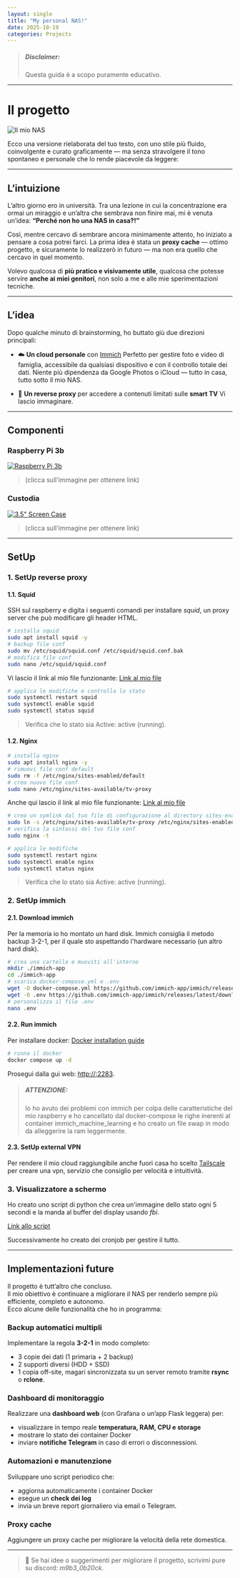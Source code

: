 ```yaml
---
layout: single
title: "My personal NAS!"
date: 2025-10-19
categories: Projects
---
```

> ##### Disclaimer:
> Questa guida è a scopo puramente educativo.
---
# Il progetto

![Il mio NAS](/images/nas.jpeg)

Ecco una versione rielaborata del tuo testo, con uno stile più fluido, coinvolgente e curato graficamente — ma senza stravolgere il tono spontaneo e personale che lo rende piacevole da leggere:

---

## L’intuizione

L’altro giorno ero in università. Tra una lezione in cui la concentrazione era ormai un miraggio e un’altra che sembrava non finire mai, mi è venuta un’idea:
**“Perché non ho una NAS in casa?!”**

Così, mentre cercavo di sembrare ancora minimamente attento, ho iniziato a pensare a cosa potrei farci. La prima idea è stata un **proxy cache** — ottimo progetto, e sicuramente lo realizzerò in futuro — ma non era quello che cercavo in quel momento.

Volevo qualcosa di **più pratico e visivamente utile**, qualcosa che potesse servire **anche ai miei genitori**, non solo a me e alle mie sperimentazioni tecniche.

---

## L’idea

Dopo qualche minuto di brainstorming, ho buttato giù due direzioni principali:

* ☁️ **Un cloud personale** con [Immich](https://immich.app)
  Perfetto per gestire foto e video di famiglia, accessibile da qualsiasi dispositivo e con il controllo totale dei dati.
  Niente più dipendenza da Google Photos o iCloud — tutto in casa, tutto sotto il mio NAS.

* 🔁 **Un reverse proxy** per accedere a contenuti limitati sulle **smart TV**
  Vi lascio immaginare.

---

## Componenti 

### Raspberry Pi 3b
[![Raspberry Pi 3b](https://m.media-amazon.com/images/I/91zSu44+34L.jpg)](https://www.amazon.it/Raspberry-PI-Model-Scheda-madre/dp/B01CD5VC92)
>(clicca sull'immagine per ottenere link)
### Custodia
[![3.5" Screen Case](https://m.media-amazon.com/images/I/61VWMWUQ-pL._AC_UF1000,1000_QL80_.jpg)](https://www.amazon.it/-/en/Raspberry-Supports-Raspbian-RetroPie-Multi-System/dp/B07NTH1JWH)
>(clicca sull'immagine per ottenere link)

---

## SetUp

### 1. SetUp reverse proxy 

#### 1.1. Squid
SSH sul raspberry e digita i seguenti comandi per installare *squid*, un proxy server che può modificare gli header HTML.
```bash
# installa squid
sudo apt install squid -y
# backup file conf
sudo mv /etc/squid/squid.conf /etc/squid/squid.conf.bak
# modifica file conf
sudo nano /etc/squid/squid.conf
```

Vi lascio il link al mio file funzionante:
[Link al mio file](https://github.com/Chris1sFlaggin/NAS/blob/main/squid.conf)

```bash
# applica le modifiche e controlla lo stato
sudo systemctl restart squid
sudo systemctl enable squid
sudo systemctl status squid
```
>Verifica che lo stato sia Active: active (running).

#### 1.2. Nginx
```bash
# installa nginx
sudo apt install nginx -y
# rimuovi file conf default
sudo rm -f /etc/nginx/sites-enabled/default
# crea nuovo file conf
sudo nano /etc/nginx/sites-available/tv-proxy
```

Anche qui lascio il link al mio file funzionante:
[Link al mio file](https://github.com/Chris1sFlaggin/NAS/blob/main/tv-proxy)

```bash
# crea un symlink dal tuo file di configurazione al directory sites-enabled.
sudo ln -s /etc/nginx/sites-available/tv-proxy /etc/nginx/sites-enabled/
# verifica la sintassi del tuo file conf
sudo nginx -t
```

```bash
# applica le modifiche
sudo systemctl restart nginx
sudo systemctl enable nginx
sudo systemctl status nginx
```
>Verifica che lo stato sia Active: active (running).

### 2. SetUp immich 

#### 2.1. Download immich 
Per la memoria io ho montato un hard disk.
Immich consiglia il metodo backup 3-2-1, per il quale sto aspettando l'hardware necessario (un altro hard disk).
```bash
# crea una cartella e muoviti all'interno
mkdir ./immich-app
cd ./immich-app
# scarica docker-compose.yml e .env
wget -O docker-compose.yml https://github.com/immich-app/immich/releases/latest/download/docker-compose.yml
wget -O .env https://github.com/immich-app/immich/releases/latest/download/example.env
# personalizza il file .env
nano .env
```

#### 2.2. Run immich 
Per installare docker: [Docker installation guide](https://docs.docker.com/engine/install/ubuntu/)
```bash
# runna il docker
docker compose up -d
```
Prosegui dalla gui web: [http://<IP>:2283](http://IP:2283).

> ##### ATTENZIONE:
> Io ho avuto dei problemi con immich per colpa delle caratteristiche del mio raspberry e ho cancellato dal docker-compose le righe inerenti al container immich_machine_learning e ho creato un file swap in modo da alleggerire la ram leggermente.

#### 2.3. SetUp external VPN
Per rendere il mio cloud raggiungibile anche fuori casa ho scelto [Tailscale](tailscale.com) per creare una vpn, servizio che consiglio per velocità e intuitività.

### 3. Visualizzatore a schermo

Ho creato uno script di python che crea un'immagine dello stato ogni 5 secondi e la manda al buffer del display usando *fbi*.

[Link allo script](https://github.com/Chris1sFlaggin/NAS/blob/main/script.py)

Successivamente ho creato dei cronjob per gestire il tutto.

---

## Implementazioni future

Il progetto è tutt’altro che concluso.  
Il mio obiettivo è continuare a migliorare il NAS per renderlo sempre più efficiente, completo e autonomo.  
Ecco alcune delle funzionalità che ho in programma:

### Backup automatici multipli
Implementare la regola **3-2-1** in modo completo:
- 3 copie dei dati (1 primaria + 2 backup)  
- 2 supporti diversi (HDD + SSD)  
- 1 copia off-site, magari sincronizzata su un server remoto tramite **rsync** o **rclone**.

### Dashboard di monitoraggio
Realizzare una **dashboard web** (con Grafana o un’app Flask leggera) per:
- visualizzare in tempo reale **temperatura, RAM, CPU e storage**
- mostrare lo stato dei container Docker
- inviare **notifiche Telegram** in caso di errori o disconnessioni.

### Automazioni e manutenzione
Sviluppare uno script periodico che:
- aggiorna automaticamente i container Docker  
- esegue un **check dei log**  
- invia un breve report giornaliero via email o Telegram.

### Proxy cache
Aggiungere un proxy cache per migliorare la velocità della rete domestica.

---

> 💭 Se hai idee o suggerimenti per migliorare il progetto, scrivimi pure su discord: _m9b3_0b20ck_.
